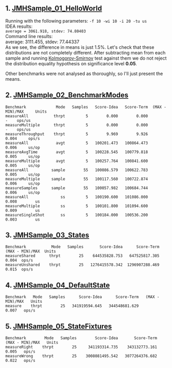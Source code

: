 ## 1. [JMHSample_01_HelloWorld](http://hg.openjdk.java.net/code-tools/jmh/file/tip/jmh-samples/src/main/java/org/openjdk/jmh/samples/JMHSample_01_HelloWorld.java)

Running with the following parameters: `-f 10 -wi 10 -i 20 -tu us`<br/>
IDEA results:<br/>
`average = 3061.918, stdev: 74.80403`<br/>
Command line results:<br/>
average: 3111.455, stdev: 77.44337<br/>
As we see, the difference in means is just 1.5%. Let's check that these distributions are not completely different.
After subtracting mean from each sample and running [Kolmogorov-Smirnov](...) test against them we do not reject
the distribution equality hypothesis on significance level **0.05**.

Other benchmarks were not analysed as thoroughly, so I'll just present the means.

## 2. [JMHSample_02_BenchmarkModes](http://hg.openjdk.java.net/code-tools/jmh/file/tip/jmh-samples/src/main/java/org/openjdk/jmh/samples/JMHSample_02_BenchmarkModes.java)

```
Benchmark             Mode   Samples   Score-Idea   Score-Term  (MAX - MIN)/MAX     Units
measureAll           thrpt         5        0.000        0.000                -    ops/us
measureMultiple      thrpt         5        0.000        0.000                -    ops/us
measureThroughput    thrpt         5        9.969        9.926            0.004     ops/s
measureAll            avgt         5   100201.473   100864.473            0.006     us/op
measureAvgTime        avgt         5   100228.545   100779.818            0.005     us/op
measureMultiple       avgt         5   100257.764   100841.600            0.005     us/op
measureAll          sample        55   100086.579   100622.783            0.005     us/op
measureMultiple     sample        55   100117.560   100722.874            0.006     us/op
measureSamples      sample        55   100057.982   100684.744            0.006     us/op
measureAll              ss         5   100190.600   101086.000            0.008        us
measureMultiple         ss         5   100101.800   101094.600            0.009        us
measureSingleShot       ss         5   100184.000   100536.200            0.003        us
```

## 3. [JMHSample_03_States](http://hg.openjdk.java.net/code-tools/jmh/file/tip/jmh-samples/src/main/java/org/openjdk/jmh/samples/JMHSample_03_States.java)

```
Benchmark           Mode   Samples       Score-Idea      Score-Term  (MAX - MIN)/MAX  Units
measureShared      thrpt        25    644535828.753   647525817.305            0.004  ops/s
measureUnshared    thrpt        25   1276415578.342  1296907288.469            0.015  ops/s
```

## 4. [JMHSample_04_DefaultState](http://hg.openjdk.java.net/code-tools/jmh/file/tip/jmh-samples/src/main/java/org/openjdk/jmh/samples/JMHSample_04_DefaultState.java)

```
Benchmark   Mode   Samples      Score-Idea      Score-Term   (MAX - MIN)/MAX   Units
measure    thrpt        25   341919594.645   344548681.629             0.007   ops/s
```

## 5. [JMHSample_05_StateFixtures](http://hg.openjdk.java.net/code-tools/jmh/file/tip/jmh-samples/src/main/java/org/openjdk/jmh/samples/JMHSample_05_StateFixtures.java)

```
Benchmark        Mode   Samples        Score-Idea       Score-Term   (MAX - MIN)/MAX   Units
measureRight    thrpt        25     341193314.735    343132773.161             0.005   ops/s
measureWrong    thrpt        25    3008081495.542   3077264376.682             0.022   ops/s
```
